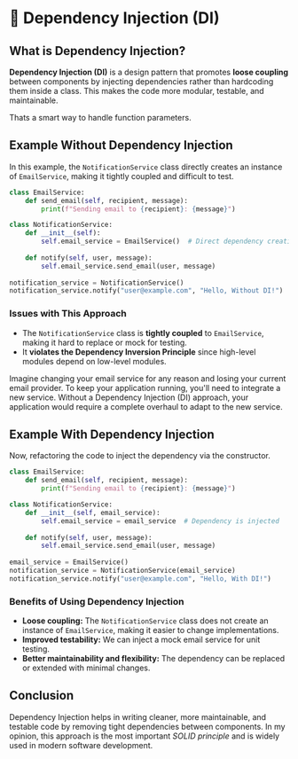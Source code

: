 # 💉 Dependency Injection (DI)

## What is Dependency Injection?

**Dependency Injection (DI)** is a design pattern that promotes **loose coupling** between components by injecting dependencies rather than hardcoding them inside a class. This makes the code more modular, testable, and maintainable.

Thats a smart way to handle function parameters.

## Example Without Dependency Injection

In this example, the `NotificationService` class directly creates an instance of `EmailService`, making it tightly coupled and difficult to test.

```python
class EmailService:
    def send_email(self, recipient, message):
        print(f"Sending email to {recipient}: {message}")

class NotificationService:
    def __init__(self):
        self.email_service = EmailService()  # Direct dependency creation
    
    def notify(self, user, message):
        self.email_service.send_email(user, message)
 
notification_service = NotificationService()
notification_service.notify("user@example.com", "Hello, Without DI!")
```

### Issues with This Approach
- The `NotificationService` class is **tightly coupled** to `EmailService`, making it hard to replace or mock for testing.
- It **violates the Dependency Inversion Principle** since high-level modules depend on low-level modules.

Imagine changing your email service for any reason and losing your current email provider. To keep your application running, you'll need to integrate a new service. Without a Dependency Injection (DI) approach, your application would require a complete overhaul to adapt to the new service.


## Example With Dependency Injection

Now, refactoring the code to inject the dependency via the constructor.

```python
class EmailService:
    def send_email(self, recipient, message):
        print(f"Sending email to {recipient}: {message}")

class NotificationService:
    def __init__(self, email_service):
        self.email_service = email_service  # Dependency is injected
    
    def notify(self, user, message):
        self.email_service.send_email(user, message)
 
email_service = EmailService()
notification_service = NotificationService(email_service)
notification_service.notify("user@example.com", "Hello, With DI!")
```

### Benefits of Using Dependency Injection
- **Loose coupling:** The `NotificationService` class does not create an instance of `EmailService`, making it easier to change implementations.
- **Improved testability:** We can inject a mock email service for unit testing.
- **Better maintainability and flexibility:** The dependency can be replaced or extended with minimal changes.

## Conclusion
Dependency Injection helps in writing cleaner, more maintainable, and testable code by removing tight dependencies between components. In my opinion, this approach is the most important *SOLID principle* and is widely used in modern software development.

